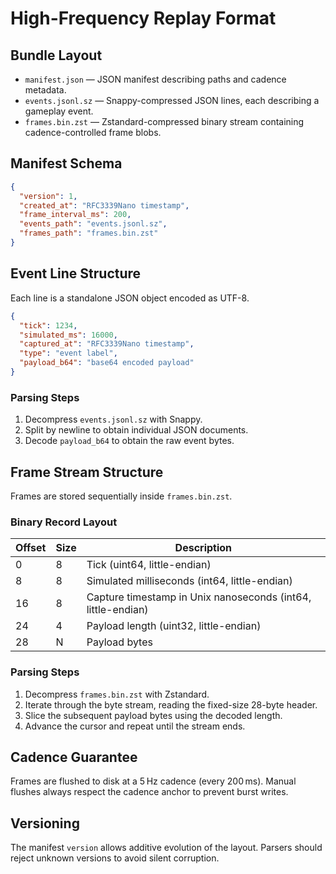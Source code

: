 # High-Frequency Replay Format

## Bundle Layout
- `manifest.json` — JSON manifest describing paths and cadence metadata.
- `events.jsonl.sz` — Snappy-compressed JSON lines, each describing a gameplay event.
- `frames.bin.zst` — Zstandard-compressed binary stream containing cadence-controlled frame blobs.

## Manifest Schema
```json
{
  "version": 1,
  "created_at": "RFC3339Nano timestamp",
  "frame_interval_ms": 200,
  "events_path": "events.jsonl.sz",
  "frames_path": "frames.bin.zst"
}
```

## Event Line Structure
Each line is a standalone JSON object encoded as UTF-8.
```json
{
  "tick": 1234,
  "simulated_ms": 16000,
  "captured_at": "RFC3339Nano timestamp",
  "type": "event label",
  "payload_b64": "base64 encoded payload"
}
```

### Parsing Steps
1. Decompress `events.jsonl.sz` with Snappy.
2. Split by newline to obtain individual JSON documents.
3. Decode `payload_b64` to obtain the raw event bytes.

## Frame Stream Structure
Frames are stored sequentially inside `frames.bin.zst`.

### Binary Record Layout
| Offset | Size | Description |
| ------ | ---- | ----------- |
| 0      | 8    | Tick (uint64, little-endian) |
| 8      | 8    | Simulated milliseconds (int64, little-endian) |
| 16     | 8    | Capture timestamp in Unix nanoseconds (int64, little-endian) |
| 24     | 4    | Payload length (uint32, little-endian) |
| 28     | N    | Payload bytes |

### Parsing Steps
1. Decompress `frames.bin.zst` with Zstandard.
2. Iterate through the byte stream, reading the fixed-size 28-byte header.
3. Slice the subsequent payload bytes using the decoded length.
4. Advance the cursor and repeat until the stream ends.

## Cadence Guarantee
Frames are flushed to disk at a 5 Hz cadence (every 200 ms). Manual flushes always respect the cadence anchor to prevent burst writes.

## Versioning
The manifest `version` allows additive evolution of the layout. Parsers should reject unknown versions to avoid silent corruption.
